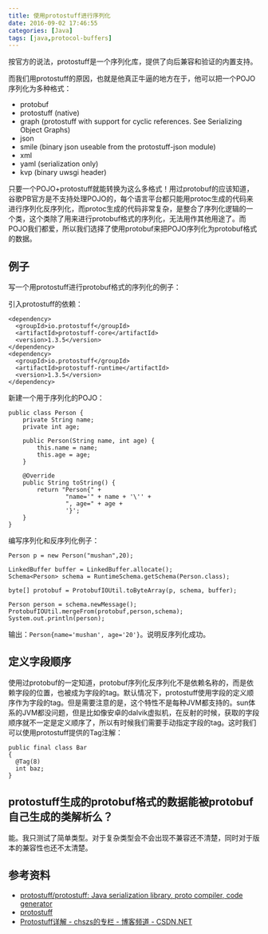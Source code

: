 ```yaml
---
title: 使用protostuff进行序列化
date: 2016-09-02 17:46:55
categories: [Java]
tags: [java,protocol-buffers]
---
```


按官方的说法，protostuff是一个序列化库，提供了向后兼容和验证的内置支持。

而我们用protostuff的原因，也就是他真正牛逼的地方在于，他可以把一个POJO序列化为多种格式：

* protobuf
* protostuff (native)
* graph (protostuff with support for cyclic references. See Serializing Object Graphs)
* json
* smile (binary json useable from the protostuff-json module)
* xml
* yaml (serialization only)
* kvp (binary uwsgi header)

只要一个POJO+protostuff就能转换为这么多格式！用过protobuf的应该知道，谷歌PB官方是不支持处理POJO的，每个语言平台都只能用protoc生成的代码来进行序列化反序列化，而protoc生成的代码非常复杂，是整合了序列化逻辑的一个类，这个类除了用来进行protobuf格式的序列化，无法用作其他用途了。而POJO我们都爱，所以我们选择了使用protobuf来把POJO序列化为protobuf格式的数据。

## 例子
写一个用protostuff进行protobuf格式的序列化的例子：

引入protostuff的依赖：

```
<dependency>
  <groupId>io.protostuff</groupId>
  <artifactId>protostuff-core</artifactId>
  <version>1.3.5</version>
</dependency>
<dependency>
  <groupId>io.protostuff</groupId>
  <artifactId>protostuff-runtime</artifactId>
  <version>1.3.5</version>
</dependency>
```

新建一个用于序列化的POJO：

```
public class Person {
    private String name;
    private int age;

    public Person(String name, int age) {
        this.name = name;
        this.age = age;
    }

    @Override
    public String toString() {
        return "Person{" +
                "name='" + name + '\'' +
                ", age=" + age +
                '}';
    }
}
```

编写序列化和反序列化例子：

```
Person p = new Person("mushan",20);

LinkedBuffer buffer = LinkedBuffer.allocate();
Schema<Person> schema = RuntimeSchema.getSchema(Person.class);

byte[] protobuf = ProtobufIOUtil.toByteArray(p, schema, buffer);

Person person = schema.newMessage();
ProtobufIOUtil.mergeFrom(protobuf,person,schema);
System.out.println(person);
```

输出：`Person{name='mushan', age='20'}`。说明反序列化成功。

## 定义字段顺序
使用过protobuf的一定知道，protobuf序列化反序列化不是依赖名称的，而是依赖字段的位置，也被成为字段的tag。默认情况下，protostuff使用字段的定义顺序作为字段的tag。但是需要注意的是，这个特性不是每种JVM都支持的。sun体系的JVM都没问题，但是比如像安卓的dalvik虚拟机，在反射的时候，获取的字段顺序就不一定是定义顺序了，所以有时候我们需要手动指定字段的tag。这时我们可以使用protostuff提供的Tag注解：

```
public final class Bar
{
  @Tag(8)
  int baz;
}
```


## protostuff生成的protobuf格式的数据能被protobuf自己生成的类解析么？
能。我只测试了简单类型。对于复杂类型会不会出现不兼容还不清楚，同时对于版本的兼容性也还不太清楚。


## 参考资料
- [protostuff/protostuff: Java serialization library, proto compiler, code generator](https://github.com/protostuff/protostuff)
- [protostuff](http://www.protostuff.io/)
- [Protostuff详解 - chszs的专栏 - 博客频道 - CSDN.NET](http://blog.csdn.net/chszs/article/details/50457206)


